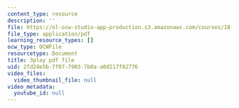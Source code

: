 ```yaml
---
content_type: resource
description: ''
file: https://ol-ocw-studio-app-production.s3.amazonaws.com/courses/18-03sc-differential-equations-fall-2011/2fd24e5b7f0779037b0aa0d217f82776_MdzfsfBNJIw.pdf
file_type: application/pdf
learning_resource_types: []
ocw_type: OCWFile
resourcetype: Document
title: 3play pdf file
uid: 2fd24e5b-7f07-7903-7b0a-a0d217f82776
video_files:
  video_thumbnail_file: null
video_metadata:
  youtube_id: null
---
```

